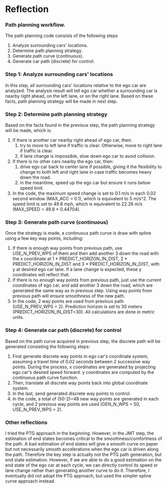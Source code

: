 # Reflection
   
### Path planning workflow.
The path planning code consists of the following steps
1. Analyze surrounding cars' locations.
2. Determine path planning strategy.
3. Generate path curve (continuous).
4. Generate car path (discrete) for control.

### Step 1: Analyze surrounding cars' locations
In this step, all surrounding cars' locations relative to the ego car are analyzed. The analysis result will tell ego car whether a surrounding car is nearby right ahead, on the left lane, or on the right lane. Based on these facts, path planning strategy will be made in next step.

### Step 2: Determine path planning strategy
Based on the facts found in the previous step, the path planning strategy will be made, which is:
1. If there is another car nearby right ahead of ego car, then:
    1) try to move to left lane if traffic is clear. Otherwise, move to right lane if traffic is clear.
    2) if lane change is impossible, slow down ego car to avoid collision.
2. If there is no other cars nearby the ego car, then:
    1) drive ego car back to center lane if possible, giving it the flexibility to change to both left and right lane in case traffic becomes heavy down the road.
    2) in the meantime, speed up the ego car but ensure it runs below speed limit.
3. In the code, the maximum speed change is set to 0.1 m/s in each 0.02 second window (MAX_ACC = 0.1), which is equivalent to 5 m/s^2. The speed limit is set to 49.8 mph, which is equivalent to 22.26 m/s (MAX_SPEED = 49.8 * 0.44704).
    
### Step 3: Generate path curve (continuous)
Once the strategy is made, a continuous path curve is draw with spline using a few key way points, including:
1. If there is enough way points from previous path, use USE_N_PREV_WPS of them and then add another 3 down the road with the x coordinate at 1 * PREDICT_HORIZON_IN_DIST, 2 * PREDICT_HORIZON_IN_DIST and 3 * PREDICT_HORIZON_IN_DIST, with y at desired ego car lane. If a lane change is expected, these y coordinates will reflect that.
2. If there is no enough way points from previous path, just use the current coordinates of ego car, and add another 3 down the road, which are generated the same way as in previous step. Using way points from previous path will ensure smoothness of the new path.
3. In the code, 2 way points are used from previous path (USE_N_PREV_WPS = 2). Prediction horizon is set to 30 meters (PREDICT_HORIZON_IN_DIST=30). All calculations are done in metric units.

### Step 4: Generate car path (discrete) for control
Based on the path curve acquired in previous step, the discrete path will be generated consisting the following steps:
1. First generate discrete way points in ego car's coordinate system, assuming a travel time of 0.02 seconds between 2 successive way points. During the process, x coordinates are generated by projecting ego car's desired speed forward. y coordinates are computed by the continuous path curve function.
2. Then, translate all discrete way points back into global coordinate system.
3. In the last, send generated discrete way points to control.
4. In the code, a total of (50-2)=48 new way points are generated in each cycle, and 2 previous way points are used (GEN_N_WPS = 50, USE_N_PREV_WPS = 2).

### Other reflections
I tried the PTG approach in the beginning. However, in the JMT step, the estimation of end states becomes critical to the smoothness/comfortness of the path. A bad estimation of end states will give a smooth curve on paper but not necessarily smooth accelerations when the ego car is driven along the path. Therefore the key step is actually not the PTG path generation, but end state estimation. However, if we are able to do a good estimation on the end state of the ego car at each cycle, we can directly control its speed or lane change rather than generating another curve to do it. Therefore, I eventually did not adopt the PTG approach, but used the simpler spline curve approach instead.